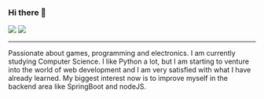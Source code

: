 ### Hi there 👋

[<img src="https://img.shields.io/badge/LinkedIn-Joélio%20Marinho-%235F26D4?style=flat-square&logo=LinkedIn">](https://www.linkedin.com/in/joélio-marinho-0259ab1b7/)
[<img src="https://img.shields.io/badge/Gmail-joeliomarinho%40gmail.com-%235F26D4?style=flat-square&logo=Gmail&logoColor=white">](mailto:joeliomarinho@gmail.com)

---

Passionate about games, programming and electronics. I am currently studying Computer Science. I like Python a lot, but I am starting to venture into the world of web development and I am very satisfied with what I have already learned. My biggest interest now is to improve myself in the backend area like SpringBoot and nodeJS.
